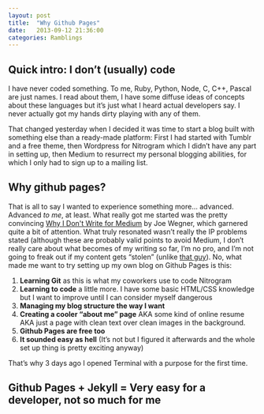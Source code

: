```yaml
---
layout: post
title:  "Why Github Pages"
date:   2013-09-12 21:36:00
categories: Ramblings
---
```


## Quick intro: I don’t (usually) code
I have never coded something. To me, Ruby, Python, Node, C, C++, Pascal are just names. I read about them, I have some diffuse ideas of concepts about these languages but it’s just what I heard actual developers say. I never actually got my hands dirty playing with any of them.

That changed yesterday when I decided it was time to start a blog built with something else than a ready-made platform: First I had started with Tumblr and a free theme, then Wordpress for Nitrogram which I didn’t have any part in setting up, then Medium to resurrect my personal blogging abilities, for which I only had to sign up to a mailing list.

## Why github pages?

That is all to say I wanted to experience something more... advanced. Advanced *to me*, at least. What really got me started was the pretty convincing <a href="https://medium.com/writers-on-writing/c7cc156bc5d9" target="_blank">Why I Don't Write for Medium</a> by Joe Wegner, which garnered quite a bit of attention.
What truly resonated wasn’t really the IP problems stated (although these are probably valid points to avoid Medium, I don’t really care about what becomes of my writing so far, I’m no pro, and I’m not going to freak out if my content gets “stolen” (unlike <a href="http://revdancatt.com/2013/09/10/10-good-reason-buzzfeed-is-going-to-pay-my-fucking-invoice-for-copyright-theft/" target="_blank">that guy</a>).
No, what made me want to try setting up my own blog on Github Pages is this:

1. **Learning Git** as this is what my coworkers use to code Nitrogram
2. **Learning to code** a little more. I have some basic HTML/CSS knowledge but I want to improve until I can consider myself dangerous
3. **Managing my blog structure the way I want**
4. **Creating a cooler “about me” page** AKA some kind of online resume AKA just a page with clean text over clean images in the background.
5. **Github Pages are free too**
6. **It sounded easy as hell** (It’s not but I figured it afterwards and the whole set up thing is pretty exciting anyway)

That’s why 3 days ago I opened Terminal with a purpose for the first time.

## Github Pages + Jekyll = Very easy for a developer, not so much for me